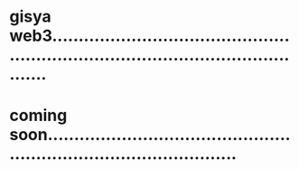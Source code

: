# gisya web3.........................................................................................................
# coming soon.........................................................................................
